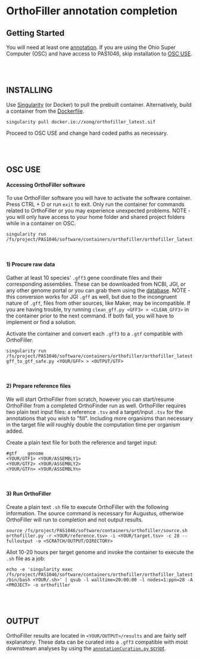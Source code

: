 # OrthoFiller annotation completion

## Getting Started
You will need at least one [annotation](https://gitlab.com/xonq/tutorials/-/blob/master/funannotate.md). If you are using the Ohio Super Computer (OSC) and have access to PAS1046, skip installation to [OSC USE](https://gitlab.com/xonq/tutorials/-/blob/master/orthofiller.md#osc-use).


<br /><br />

## INSTALLING
 
Use [Singularity](https://gitlab.com/xonq/tutorials/-/blob/master/containers.md) (or Docker) to pull the prebuilt container. Alternatively, build a container from the [Dockerfile](https://gitlab.com/xonq/recipes/orthofiller).
```
singularity pull docker.io://xonq/orthofiller_latest.sif
```

Proceed to OSC USE and change hard coded paths as necessary.

<br /><br />

## OSC USE
#### Accessing OrthoFiller software
To use OrthoFiller software you will have to activate the software container. Press CTRL + D or run `exit` to exit. Only run the container for commands related to OrthoFiller or you may experience unexpected problems. NOTE - you will only have access to your home folder and shared project folders while in a container on OSC.

```
singularity run /fs/project/PAS1046/software/containers/orthofiller/orthofiller_latest.sif
```

<br />

#### 1) Procure raw data
Gather at least 10 species' `.gff3` gene coordinate files and their corresponding assemblies. These can be downloaded from NCBI, JGI, or any other genome portal or you can grab them using the [database](https://gitlab.com/xonq/scripts/-/blob/master/README.md#installing-database). NOTE - this conversion works for JGI `.gff` as well, but due to the incongruent nature of `.gff`, files from other sources, like Maker, may be incompatible. If you are having trouble, try running `clean_gff.py <GFF3> > <CLEAN_GFF3>` in the container prior to the next command. If both fail, you will have to implement or find a solution.

Activate the container and convert each `.gff3` to a `.gtf` compatible with OrthoFiller.
```
singularity run /fs/project/PAS1046/software/containers/orthofiller/orthofiller_latest.sif
gff_to_gtf_safe.py <YOUR/GFF> > <OUTPUT/GTF>
```

<br />

#### 2) Prepare reference files
We will start OrthoFiller from scratch, however you can start/resume OrthoFiller from a completed OrthoFinder run as well. OrthoFiller requires two plain text input files: a reference `.tsv` and a target/input `.tsv` for the annotations that you wish to "fill". Including more organisms than necessary in the target file will roughly double the computation time per organism added.

Create a plain text file for both the reference and target input:
```
#gtf	genome
<YOUR/GTF1>	<YOUR/ASSEMBLY1>
<YOUR/GTF2>	<YOUR/ASSEMBLY2>
<YOUR/GTFn>	<YOUR/ASSEMBLYn>
```

<br />

#### 3) Run OrthoFiller
Create a plain text `.sh` file to execute OrthoFiller with the following information. The source command is necessary for Augustus, otherwise OrthoFiller will run to completion and not output results.
```
source /fs/project/PAS1046/software/containers/orthofiller/source.sh
orthofiller.py -r <YOUR/reference.tsv> -i <YOUR/target.tsv> -c 28 --fulloutput -o <SCRATCH/OUTPUT/DIRECTORY>
```
Allot 10-20 hours per target genome and invoke the container to execute the `.sh` file as a job:
```
echo -e 'singularity exec /fs/project/PAS1046/software/containers/orthofiller/orthofiller_latest.sif /bin/bash <YOUR/.sh>' | qsub -l walltime=20:00:00 -l nodes=1:ppn=28 -A <PROJECT> -o orthofiller
```

<br /><br />

## OUTPUT
OrthoFiller results are located in `<YOUR/OUTPUT>/results` and are fairly self explanatory. These data can be curated into a `.gff3` compatible with most downstream analyses by using the [`annotationCuration.py` script](https://gitlab.com/xonq/scripts).
